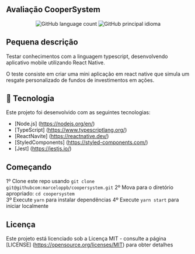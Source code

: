 ## Avaliação CooperSystem

<p align = "center">
  <img alt = "GitHub language count" src = "https://img.shields.io/github/languages/count/marceloppb/My_Wallet">
  <img alt = "GitHub principal idioma" src = "https://img.shields.io/github/languages/top/marceloppb/My_Wallet">
</p>

## Pequena descrição

Testar conhecimentos com a linguagem typescript, desenvolvendo aplicativo mobile
utilizando React Native.

O teste consiste em criar uma mini aplicação em react native que simula um resgate personalizado de fundos de investimentos em ações.

## 🚀 Tecnologia

Este projeto foi desenvolvido com as seguintes tecnologias:

- [Node.js] (https://nodejs.org/en/)
- [TypeScript] (https://www.typescriptlang.org/)
- [ReactNavite] (https://reactnative.dev/)
- [StyledComponents] (https://styled-components.com/)
- [Jest] (https://jestjs.io/)

## Começando

1º Clone este repo usando `git clone git@githubcom:marceloppb/coopersystem.git`
2º Mova para o diretório apropriado: `cd coopersystem` <br />
3º Execute `yarn` para instalar dependências
4º Execute `yarn start` para iniciar localmente

## Licença

Este projeto está licenciado sob a Licença MIT - consulte a página [LICENSE] (https://opensource.org/licenses/MIT) para obter detalhes